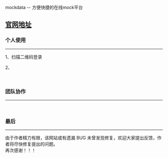 mockdata -- 方便快捷的在线mock平台

## [官网地址](https://www.mockdata.cn/)

### 个人使用 
***

1、扫描二维码登录

2、


<br/> 

### 团队协作
***

<br/> 

### 最后
***
由于作者精力有限，该网站或有遗漏 BUG 未曾发现修复，欢迎大家提出反馈，作者将尽快修复提出的问题。   
再次感谢！！！